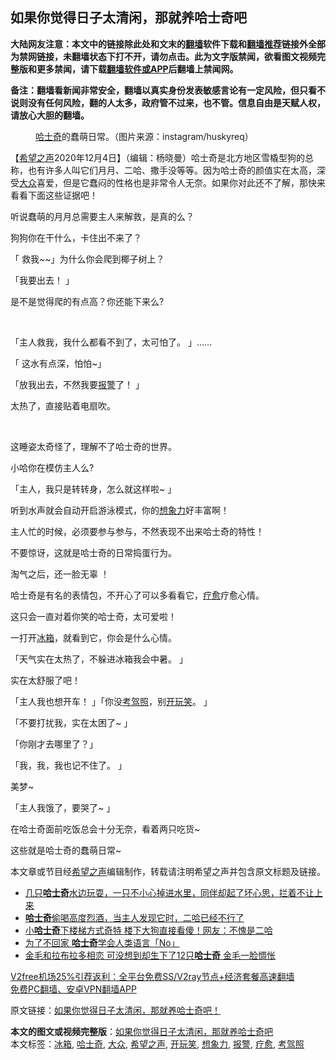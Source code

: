  <h2>如果你觉得日子太清闲，那就养哈士奇吧</h2> <p class="notice"><b>大陆网友注意：本文中的链接除此处和文末的<a href="https://github.com/bannedbook/fanqiang" >翻墙</a>软件下载和<a href="https://github.com/killgcd/justmysocks/blob/master/README.md">翻墙推荐</a>链接外全部为禁网链接，未翻墙状态下打不开，请勿点击。此为文字版禁闻，欲看图文视频完整版和更多禁闻，请下载<a href="https://github.com/bannedbook/fanqiang">翻墙软件或APP</a>后翻墙上禁闻网。</p><p>备注：翻墙看新闻非常安全，翻墙以真实身份发表敏感言论有一定风险，但只看不说则没有任何风险，翻的人太多，政府管不过来，也不管。信息自由是天赋人权，请放心大胆的翻墙。</b></p>  <div class="entry"> <figure><figcaption><a href="https://www.bannedbook.org/bnews/tag/%e5%93%88%e5%a3%ab%e5%a5%87/" class="st_tag internal_tag" rel="tag" title="标签 哈士奇 下的日志">哈士奇</a>的蠢萌日常。（图片来源：instagram/huskyreq）</figcaption></figure> <p>【<span class='wp_keywordlink_affiliate'><a href="https://www.soundofhope.org" title="希望之声" target="_blank">希望之声</a></span>2020年12月4日】（编辑：杨晓曼）哈士奇是北方地区雪橇型狗的总称，也有许多人叫它们月月、二哈、撒手没等等。因为哈士奇的颜值实在太高，深受<a href="https://www.bannedbook.org/bnews/tag/%e5%a4%a7%e4%bc%97/" class="st_tag internal_tag" rel="tag" title="标签 大众 下的日志">大众</a>喜爱，但是它蠢闷的性格也是非常令人无奈。如果你对此还不了解，那快来看看下面这些证据吧！</p> <p>听说蠢萌的月月总需要主人来解救，是真的么？</p> <p>狗狗你在干什么，卡住出不来了？</p> <p></p> <p>「 救我~~」为什么你会爬到椰子树上？</p> <p></p> <p>「我要出去！ 」</p> <p></p> <p>是不是觉得爬的有点高？你还能下来么?</p> <p>&nbsp;</p> <p>「主人救我，我什么都看不到了，太可怕了。 」&#8230;&#8230;</p> <p></p>  <p>「 这水有点深，怕怕~」</p> <p></p> <p>「放我出去，不然我要<a href="https://www.bannedbook.org/bnews/tag/%e6%8a%a5%e8%ad%a6/" class="st_tag internal_tag" rel="tag" title="标签 报警 下的日志">报警</a>了！ 」</p> <p></p> <p>太热了，直接贴着电扇吹。</p> <p>&nbsp;</p> <p>这睡姿太奇怪了，理解不了哈士奇的世界。</p> <p>小哈你在模仿主人么?</p> <p>「主人，我只是转转身，怎么就这样啦~ 」</p> <p>听到水声就会自动开启游泳模式，你的<a href="https://www.bannedbook.org/bnews/tag/%E6%83%B3%E8%B1%A1%E5%8A%9B/" class="st_tag internal_tag" rel="tag" title="标签 想象力 下的日志">想象力</a>好丰富啊！</p> <p>主人忙的时候，必须要参与参与，不然表现不出来哈士奇的特性！</p> <p>不要惊讶，这就是哈士奇的日常捣蛋行为。</p>  <p>淘气之后，还一脸无辜 ！</p> <p></p> <p>哈士奇是有名的表情包，不开心了可以多看看它，<a href="https://www.bannedbook.org/bnews/tag/%E7%96%97%E6%84%88/" class="st_tag internal_tag" rel="tag" title="标签 疗愈 下的日志">疗愈</a>疗愈心情。</p> <p></p> <p>这只会一直对着你笑的哈士奇，太可爱啦！</p> <p></p> <p>一打开<a href="https://www.bannedbook.org/bnews/tag/%e5%86%b0%e7%ae%b1/" class="st_tag internal_tag" rel="tag" title="标签 冰箱 下的日志">冰箱</a>，就看到它，你会是什么心情。</p> <p>「天气实在太热了，不躲进冰箱我会中暑。 」</p> <p></p> <p>实在太舒服了吧！</p> <p></p> <p>「主人我也想开车！ 」「你没<a href="https://www.bannedbook.org/bnews/tag/%E8%80%83%E9%A9%BE%E7%85%A7/" class="st_tag internal_tag" rel="tag" title="标签 考驾照 下的日志">考驾照</a>，别<a href="https://www.bannedbook.org/bnews/tag/%E5%BC%80%E7%8E%A9%E7%AC%91/" class="st_tag internal_tag" rel="tag" title="标签 开玩笑 下的日志">开玩笑</a>。 」</p>  <p></p> <p>「不要打扰我，实在太困了~ 」</p> <p></p> <p>「你刚才去哪里了？」</p> <p>「我，我，我也记不住了。 」</p> <p></p> <p>美梦~</p> <p></p> <p>「主人我饿了，要哭了~ 」</p> <p></p> <p>在哈士奇面前吃饭总会十分无奈，看着两只吃货~</p> <p></p>  <p>这些就是哈士奇的蠢萌日常~</p> <p>本文章或节目经<a href="https://www.bannedbook.org/bnews/tag/%e5%b8%8c%e6%9c%9b%e4%b9%8b%e5%a3%b0/" class="st_tag internal_tag" rel="tag" title="标签 希望之声 下的日志">希望之声</a>编辑制作，转载请注明希望之声并包含原文标题及链接。</p> <ul class='op-related-articles' title='相关阅读'> <li><a href='https://www.bannedbook.org/bnews/funmedia/20200919/1399304.html' target='_blank'>几只<b>哈士奇</b>水边玩耍，一只不小心掉进水里，同伴却起了坏心思，拦着不让上来</a></li> <li><a href='https://www.bannedbook.org/bnews/funmedia/20200917/1397923.html' target='_blank'><b>哈士奇</b>偷喝高度烈酒，当主人发现它时，二哈已经不行了</a></li> <li><a href='https://www.bannedbook.org/bnews/funmedia/20200902/1389591.html' target='_blank'>小<b>哈士奇</b>下楼梯方式奇特 楼下大狗直接看傻！网友：不愧是二哈</a></li> <li><a href='https://www.bannedbook.org/bnews/funmedia/20200821/1383274.html' target='_blank'>为了不回家 <b>哈士奇</b>学会人类语言「No」</a></li> <li><a href='https://www.bannedbook.org/bnews/funmedia/20200625/1350284.html' target='_blank'>金毛和拉布拉多相恋 可没想到却生下了12只<b>哈士奇</b> 金毛一脸惆怅</a></li> </ul> <p class="texttj"> <a href="https://github.com/bannedbook/fanqiang/wiki/V2ray%E6%9C%BA%E5%9C%BA" target="_blank">V2free机场25%引荐返利：全平台免费SS/V2ray节点+经济套餐高速翻墙</a><br/> <a href="https://github.com/bannedbook/fanqiang/wiki/%E7%A6%81%E9%97%BB%E7%BD%91%E5%AE%89%E5%8D%93%E7%BF%BB%E5%A2%99%E6%96%B0%E9%97%BBAPP" target="_blank">免费PC翻墙、安卓VPN翻墙APP</a></p><p>原文链接：<a class="src_link"  href="https://www.soundofhope.org/post/270791" target="_blank">如果你觉得日子太清闲，那就养哈士奇吧！</a></p><a name='sharetosocial'></a>       <div><b>本文的图文或视频完整版</b>：<a href='https://www.bannedbook.org/bnews/comments/20201205/1442563.html'>如果你觉得日子太清闲，那就养哈士奇吧</a></div>  </div><!--END ENTRY--> <div class="postfooter"> <div>本文标签：<a href="https://www.bannedbook.org/bnews/tag/%e5%86%b0%e7%ae%b1/" rel="tag">冰箱</a>, <a href="https://www.bannedbook.org/bnews/tag/%e5%93%88%e5%a3%ab%e5%a5%87/" rel="tag">哈士奇</a>, <a href="https://www.bannedbook.org/bnews/tag/%e5%a4%a7%e4%bc%97/" rel="tag">大众</a>, <a href="https://www.bannedbook.org/bnews/tag/%e5%b8%8c%e6%9c%9b%e4%b9%8b%e5%a3%b0/" rel="tag">希望之声</a>, <a href="https://www.bannedbook.org/bnews/tag/%E5%BC%80%E7%8E%A9%E7%AC%91/" rel="tag">开玩笑</a>, <a href="https://www.bannedbook.org/bnews/tag/%E6%83%B3%E8%B1%A1%E5%8A%9B/" rel="tag">想象力</a>, <a href="https://www.bannedbook.org/bnews/tag/%e6%8a%a5%e8%ad%a6/" rel="tag">报警</a>, <a href="https://www.bannedbook.org/bnews/tag/%E7%96%97%E6%84%88/" rel="tag">疗愈</a>, <a href="https://www.bannedbook.org/bnews/tag/%E8%80%83%E9%A9%BE%E7%85%A7/" rel="tag">考驾照</a></div>  </div><!--END POSTFOOTER--> 